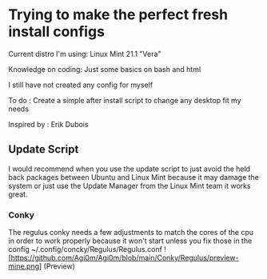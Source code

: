 # Trying to make the perfect fresh install configs


Current distro I'm using: Linux Mint 21.1 "Vera"


Knowledge on coding: Just some basics on bash and html

I still have not created any config for myself

To do :  Create a simple after install script to change any desktop fit my needs 

Inspired by : Erik Dubois

## Update Script
I would recommend when you use the update script to just avoid the held back packages between Ubuntu and Linux Mint because it may damage the system or just use the Update Manager from the Linux Mint team it works great.

### Conky
The regulus conky needs a few adjustments to match the cores of the cpu in order to work properly because it won't start unless you fix those in the config ~/.config/concky/Regulus/Regulus.conf
![https://github.com/Agi0m/Agi0m/blob/main/Conky/Regulus/preview-mine.png] (Preview)

<!---
Agi0m/Agi0m is a ✨ special ✨ repository because its `README.md` (this file) appears on your GitHub profile.
You can click the Preview link to take a look at your changes.
--->
